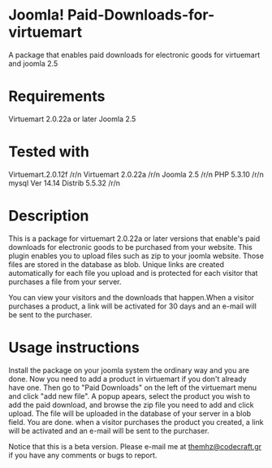 Joomla! Paid-Downloads-for-virtuemart
=============================

A package that enables paid downloads for electronic goods for virtuemart and joomla 2.5

Requirements
============================= 
Virtuemart 2.0.22a or later
Joomla 2.5

Tested with
=============================
Virtuemart.2.0.12f /r/n
Virtuemart 2.0.22a /r/n
Joomla 2.5 /r/n
PHP 5.3.10 /r/n
mysql  Ver 14.14 Distrib 5.5.32 /r/n

Description
=============================
This is a package for virtuemart 2.0.22a or later versions that enable's paid downloads for electronic goods to be purchased from your website. 
This plugin enables you to upload files such as zip to your joomla website. Those files are stored in the database as blob. Unique links are 
created automatically for each file you upload and is protected for each visitor that purchases a file from your server. 

You can view your visitors and the downloads that happen.When a visitor purchases a product, a link will be activated 
for 30 days and an e-mail will be sent to the purchaser.


Usage instructions
=============================
Install the package on your joomla system the ordinary way and you are done. Now you need to add a product in virtuemart 
if you don't already have one. Then go to "Paid Downloads" on the left of the virtuemart menu and click "add new file".
A popup apears, select the product you wish to add the paid download, and browse the zip file you need to add and click upload.
The file will be uploaded in the database of your server in a blob field. You are done.
when a visitor purchases the product you created, a link will be activated and an e-mail will be sent to the purchaser.

Notice that this is a beta version. Please e-mail me at themhz@codecraft.gr if you have any comments or bugs to report.
